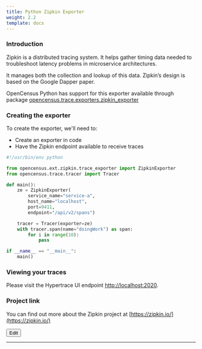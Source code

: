 ```yaml
---
title: Python Zipkin Exporter
weight: 2.2
template: docs
---
```

### Introduction
Zipkin is a distributed tracing system. It helps gather timing data needed to troubleshoot latency problems in microservice architectures.

It manages both the collection and lookup of this data. Zipkin’s design is based on the Google Dapper paper.

OpenCensus Python has support for this exporter available through package [opencensus.trace.exporters.zipkin_exporter](https://census-instrumentation.github.io/opencensus-python/trace/api/zipkin_exporter.html)


### Creating the exporter
To create the exporter, we'll need to:

* Create an exporter in code
* Have the Zipkin endpoint available to receive traces
 
```python
#!/usr/bin/env python

from opencensus.ext.zipkin.trace_exporter import ZipkinExporter
from opencensus.trace.tracer import Tracer

def main():
    ze = ZipkinExporter(
        service_name="service-a",
        host_name="localhost",
        port=9411,
        endpoint="/api/v2/spans")

    tracer = Tracer(exporter=ze)
    with tracer.span(name="doingWork") as span:
        for i in range(10):
            pass

if __name__ == "__main__":
    main()
```
 

### Viewing your traces
Please visit the Hypertrace UI endpoint [http://localhost:2020](http://localhost:2020).

### Project link
You can find out more about the Zipkin project at [https://zipkin.io/](https://zipkin.io/)


<a href="https://github.com/hypertrace/hypertrace-docs-website/tree/master/src/pages/go/py-jaeger.md">
<button type="button">Edit</button></a>

***
